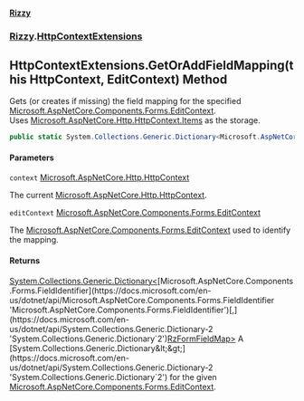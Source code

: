 #### [Rizzy](index 'index')
### [Rizzy](Rizzy 'Rizzy').[HttpContextExtensions](Rizzy.HttpContextExtensions 'Rizzy.HttpContextExtensions')

## HttpContextExtensions.GetOrAddFieldMapping(this HttpContext, EditContext) Method

Gets (or creates if missing) the field mapping for the specified [Microsoft.AspNetCore.Components.Forms.EditContext](https://docs.microsoft.com/en-us/dotnet/api/Microsoft.AspNetCore.Components.Forms.EditContext 'Microsoft.AspNetCore.Components.Forms.EditContext').  
Uses [Microsoft.AspNetCore.Http.HttpContext.Items](https://docs.microsoft.com/en-us/dotnet/api/Microsoft.AspNetCore.Http.HttpContext.Items 'Microsoft.AspNetCore.Http.HttpContext.Items') as the storage.

```csharp
public static System.Collections.Generic.Dictionary<Microsoft.AspNetCore.Components.Forms.FieldIdentifier,Rizzy.RzFormFieldMap> GetOrAddFieldMapping(this Microsoft.AspNetCore.Http.HttpContext context, Microsoft.AspNetCore.Components.Forms.EditContext editContext);
```
#### Parameters

<a name='Rizzy.HttpContextExtensions.GetOrAddFieldMapping(thisMicrosoft.AspNetCore.Http.HttpContext,Microsoft.AspNetCore.Components.Forms.EditContext).context'></a>

`context` [Microsoft.AspNetCore.Http.HttpContext](https://docs.microsoft.com/en-us/dotnet/api/Microsoft.AspNetCore.Http.HttpContext 'Microsoft.AspNetCore.Http.HttpContext')

The current [Microsoft.AspNetCore.Http.HttpContext](https://docs.microsoft.com/en-us/dotnet/api/Microsoft.AspNetCore.Http.HttpContext 'Microsoft.AspNetCore.Http.HttpContext').

<a name='Rizzy.HttpContextExtensions.GetOrAddFieldMapping(thisMicrosoft.AspNetCore.Http.HttpContext,Microsoft.AspNetCore.Components.Forms.EditContext).editContext'></a>

`editContext` [Microsoft.AspNetCore.Components.Forms.EditContext](https://docs.microsoft.com/en-us/dotnet/api/Microsoft.AspNetCore.Components.Forms.EditContext 'Microsoft.AspNetCore.Components.Forms.EditContext')

The [Microsoft.AspNetCore.Components.Forms.EditContext](https://docs.microsoft.com/en-us/dotnet/api/Microsoft.AspNetCore.Components.Forms.EditContext 'Microsoft.AspNetCore.Components.Forms.EditContext') used to identify the mapping.

#### Returns
[System.Collections.Generic.Dictionary&lt;](https://docs.microsoft.com/en-us/dotnet/api/System.Collections.Generic.Dictionary-2 'System.Collections.Generic.Dictionary`2')[Microsoft.AspNetCore.Components.Forms.FieldIdentifier](https://docs.microsoft.com/en-us/dotnet/api/Microsoft.AspNetCore.Components.Forms.FieldIdentifier 'Microsoft.AspNetCore.Components.Forms.FieldIdentifier')[,](https://docs.microsoft.com/en-us/dotnet/api/System.Collections.Generic.Dictionary-2 'System.Collections.Generic.Dictionary`2')[RzFormFieldMap](Rizzy.RzFormFieldMap 'Rizzy.RzFormFieldMap')[&gt;](https://docs.microsoft.com/en-us/dotnet/api/System.Collections.Generic.Dictionary-2 'System.Collections.Generic.Dictionary`2')  
A [System.Collections.Generic.Dictionary&lt;&gt;](https://docs.microsoft.com/en-us/dotnet/api/System.Collections.Generic.Dictionary-2 'System.Collections.Generic.Dictionary`2') for the given [Microsoft.AspNetCore.Components.Forms.EditContext](https://docs.microsoft.com/en-us/dotnet/api/Microsoft.AspNetCore.Components.Forms.EditContext 'Microsoft.AspNetCore.Components.Forms.EditContext').